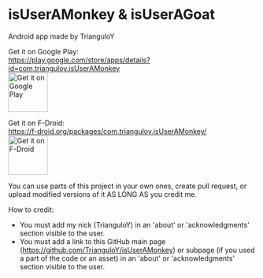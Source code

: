 # isUserAMonkey & isUserAGoat

Android app made by TrianguloY

Get it on Google Play:\
https://play.google.com/store/apps/details?id=com.trianguloy.isUserAMonkey \
[<img src="https://play.google.com/intl/en_us/badges/images/generic/en-play-badge.png"
alt="Get it on Google Play"
height="80">](https://play.google.com/store/apps/details?id=com.trianguloy.isUserAMonkey)

Get it on F-Droid:\
https://f-droid.org/packages/com.trianguloy.isUserAMonkey/ \
[<img src="https://fdroid.gitlab.io/artwork/badge/get-it-on.png"
alt="Get it on F-Droid"
height="80">](https://f-droid.org/packages/com.trianguloy.isUserAMonkey/)

You can use parts of this project in your own ones, create pull request, or upload modified versions of it AS LONG AS you credit me.

How to credit:
- You must add my nick (TrianguloY) in an 'about' or 'acknowledgments' section visible to the user.
- You must add a link to this GitHub main page (https://github.com/TrianguloY/isUserAMonkey) or subpage (if you used a part of the code or an asset) in an 'about' or 'acknowledgments' section visible to the user.
